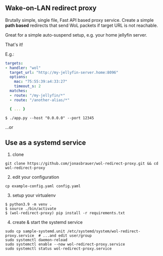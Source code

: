 ## Wake-on-LAN redirect proxy

Brutally simple, single file, Fast API based proxy service. Create a simple **path based**
redirects that send WoL packets if target URL is not reachable.

Great for a simple auto-suspend setup, e.g. your home jellyfin server.

That's it!

E.g.:
```yaml
targets:
- handler: "wol"
  target_url: "http://my-jellyfin-server.home:8096"
  options:
    mac: "75:55:39:a4:33:27"
    timeout_s: 2
  matches:
  - route: "/my-jellyfin/*"
  - route: "/another-alias/*"

  { ... }
```

```shell
$ ./app.py --host "0.0.0.0" --port 12345
```
...or 

## Use as a systemd service

1. clone
```shell
git clone https://github.com/jonasbrauer/wol-redirect-proxy.git && cd wol-redirect-proxy
```

2. edit your configuration
```shell
cp example-config.yaml config.yaml
```

3. setup your virtualenv
```shell
$ python3.9 -m venv .
$ source ./bin/activate
$ (wol-redirect-proxy) pip install -r requirements.txt
```

4. create & start the systemd service
```shell
sudo cp sample-systemd.unit /etc/systemd/system/wol-redirect-proxy.service  # ...and edit user/group
sudo systemctl daemon-reload
sudo systemctl enable --now wol-redirect-proxy.service
sudo systemctl status wol-redirect-proxy.service
```
